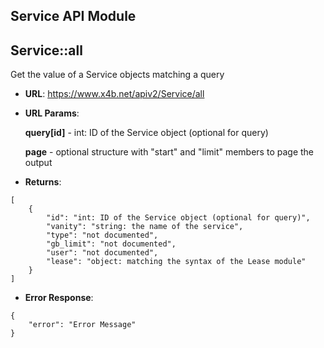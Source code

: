 Service API Module
---

## Service::**all**
Get the value of a Service objects matching a query

* **URL**: https://www.x4b.net/apiv2/Service/all
* **URL Params**: 

    **query[id]** - int: ID of the Service object (optional for query)

    **page** - optional structure with "start" and "limit" members to page the output

* **Returns**: 
```
[
    {
        "id": "int: ID of the Service object (optional for query)",
        "vanity": "string: the name of the service",
        "type": "not documented",
        "gb_limit": "not documented",
        "user": "not documented",
        "lease": "object: matching the syntax of the Lease module"
    }
]
```
* **Error Response**: 
```
{
    "error": "Error Message"
}
```
